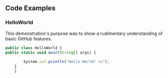 ## Code Examples

### HelloWorld

This demonstration's purpose was to show a rudimentary understanding of basic GitHub features.

```javascript
public class HelloWorld {
public static void main(String[] args) {
		
		System.out.println("Hello World! \n");
    }
    }
```
